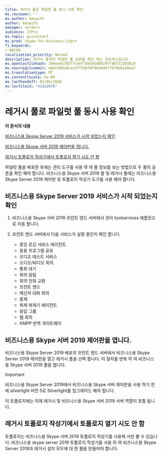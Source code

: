 ```yaml
---
title: 레거시 풀로 파일럿 풀 동시 사용 확인
ms.reviewer: ''
ms.author: kenwith
author: kenwith
manager: serdars
audience: ITPro
ms.topic: quickstart
ms.prod: skype-for-business-itpro
f1.keywords:
- NOCSH
localization_priority: Normal
description: 레거시 풀과의 파일럿 풀 공존을 확인 하는 프로세스입니다.
ms.openlocfilehash: 386ea4a7857fcdef7d45e5d8029ff4bf31293819
ms.sourcegitcommit: e64c50818cac37f3d6f0f96d0d4ff0f4bba24aef
ms.translationtype: MT
ms.contentlocale: ko-KR
ms.lasthandoff: 02/06/2020
ms.locfileid: "41812676"
---
```

# <a name="verify-pilot-pool-coexistence-with-legacy-pool"></a>레거시 풀로 파일럿 풀 동시 사용 확인

 **이 문서의 내용**
  
[비즈니스용 Skype Server 2019 서비스가 시작 되었는지 확인](#sectionSection0)
  
[비즈니스용 Skype 서버 2019 제어판을 엽니다.](#sectionSection1)
  
[레거시 토폴로지 작성기에서 토폴로지 열기 시도 안 함](#sectionSection2)
  
파일럿 풀을 배포한 후에는 관리 도구를 사용 하 여 풀 정보를 보는 방법으로 두 풀의 공존을 확인 해야 합니다. 비즈니스용 Skype 서버 2019 풀 및 레거시 풀에는 비즈니스용 Skype Server 2019 제어판 및 토폴로지 작성기 도구를 사용 해야 합니다. 
  
## <a name="verify-that-skype-for-business-server-2019-services-have-started"></a>비즈니스용 Skype Server 2019 서비스가 시작 되었는지 확인
<a name="sectionSection0"> </a>

1. 비즈니스용 Skype 서버 2019 프런트 엔드 서버에서 관리 toolservices 애플릿으로 이동 합니다.
    
2. 프런트 엔드 서버에서 다음 서비스가 실행 중인지 확인 합니다.

    - 중앙 로깅 서비스 에이전트
    - 응용 프로그램 공유
    - 오디오 테스트 서비스
    - 오디오/비디오 회의
    - 통화 대기
    - 회의 알림
    - 회의 전화 교환
    - 프런트 엔드
    - 메신저 대화 회의
    - 중재
    - 복제 복제기 에이전트
    - 응답 그룹
    - 웹 회의
    - XMPP 번역 게이트웨이

  
## <a name="open-the-skype-for-business-server-2019-control-panel"></a>비즈니스용 Skype 서버 2019 제어판을 엽니다.
<a name="sectionSection1"> </a>

비즈니스용 Skype Server 2019 배포의 프런트 엔드 서버에서 비즈니스용 Skype Server 2019 제어판을 열고 레거시 풀을 선택 합니다. 이 절차를 반복 하 여 비즈니스용 Skype 서버 2019 풀을 엽니다.
  
> [!IMPORTANT]
> 비즈니스용 Skype Server 2019에서 비즈니스용 Skype 서버 제어판을 사용 하기 전에 silverlight 버전 5로 Silverlight를 업그레이드 해야 합니다. 
  
이 토폴로지에는 이제 레거시 및 비즈니스용 Skype 서버 2019 서버 역할이 포함 됩니다. 

  
## <a name="dont-attempt-to-open-the-topology-in-the-legacy-topology-builder"></a>레거시 토폴로지 작성기에서 토폴로지 열기 시도 안 함
<a name="sectionSection2"> </a>

토폴로지는 비즈니스용 Skype 서버 2019 토폴로지 작성기를 사용해 서만 볼 수 있습니다. 비즈니스용 skype server 2019 토폴로지 작성기를 사용 하 여 비즈니스용 Skype Server 2019과 레거시 설치 모두에 대 한 풀을 만들어야 합니다.

  

